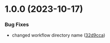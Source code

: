 # 1.0.0 (2023-10-17)


### Bug Fixes

* changed workflow directory name ([32d9cca](https://github.com/Salable/tailwind-config/commit/32d9cca67c30b0e16f703f3920c9ec3400b2673b))
